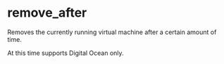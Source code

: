 # remove_after
Removes the currently running virtual machine after a certain amount of
time.

At this time supports Digital Ocean only.
